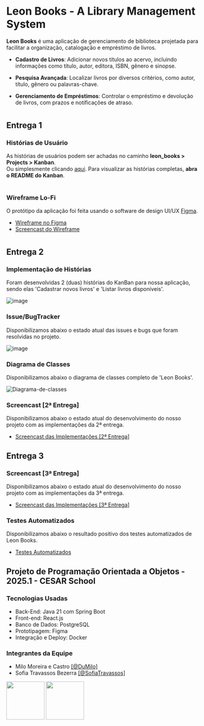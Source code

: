 # Leon Books - A Library Management System

**Leon Books** é uma aplicação de gerenciamento de biblioteca projetada para facilitar a organização, catalogação e empréstimo de livros.

* **Cadastro de Livros**: Adicionar novos títulos ao acervo, incluindo informações como título, autor, editora, ISBN, gênero e sinopse.

* **Pesquisa Avançada**: Localizar livros por diversos critérios, como autor, título, gênero ou palavras-chave.

* **Gerenciamento de Empréstimos**: Controlar o empréstimo e devolução de livros, com prazos e notificações de atraso.

#
## Entrega 1
### Histórias de Usuário

As histórias de usuários podem ser achadas no caminho **leon_books > Projects > Kanban**.<br> Ou simplesmente clicando <a href="https://github.com/users/DuMilo/projects/4">aqui</a>.
Para visualizar as histórias completas, **abra o README do Kanban**.

# 

### Wireframe Lo-Fi

O protótipo da aplicação foi feita usando o software de design UI/UX <a href="https://github.com/users/DuMilo/projects/4">Figma</a>.<br>
* <a href="https://www.figma.com/proto/jlqNUDSRo18tdpLEbpa3Eq/Leon-Books-(LoFi-Wireframe)?node-id=5-680&p=f&t=nbTxITXumit2SGdb-1&scaling=min-zoom&content-scaling=fixed&page-id=0%3A1&starting-point-node-id=5%3A680&show-proto-sidebar=1">Wireframe no Figma</a><br>
* <a href="https://youtu.be/i39aN560JV0">Screencast do Wireframe</a>

#
## Entrega 2
### Implementação de Histórias

Foram desenvolvidas 2 (duas) histórias do KanBan para nossa aplicação, sendo elas 'Cadastrar novos livros' e 'Listar livros disponíveis'.

![image](https://github.com/user-attachments/assets/5d142bf8-12b0-49dc-aa1a-1818967d307a)

### Issue/BugTracker
Disponibilizamos abaixo o estado atual das issues e bugs que foram resolvidas no projeto.

![image](https://github.com/user-attachments/assets/793e8328-cb0a-4045-9373-0b3382c2906b)

### Diagrama de Classes
Disponibilizamos abaixo o diagrama de classes completo de 'Leon Books'.

![Diagrama-de-classes](https://github.com/user-attachments/assets/32ad3ece-98cd-4cd1-a8ca-95b84848a511)

### Screencast [2ª Entrega]
Disponibilizamos abaixo o estado atual do desenvolvimento do nosso projeto com as implementações da 2ª entrega.

* <a href="https://youtu.be/vXevEscIOeM">Screencast das Implementações [2ª Entrega]</a>

## Entrega 3

### Screencast [3ª Entrega]
Disponibilizamos abaixo o estado atual do desenvolvimento do nosso projeto com as implementações da 3ª entrega.

* <a href="">Screencast das Implementações [3ª Entrega]</a>


### Testes Automatizados
Disponibilizamos abaixo o resultado positivo dos testes automatizados de Leon Books.

* <a href="https://youtu.be/yxdoHR6BNmw">Testes Automatizados</a>

## Projeto de Programação Orientada a Objetos - 2025.1 - CESAR School

<h3>Tecnologias Usadas</h3>

* Back-End: Java 21 com Spring Boot
* Front-end: React.js
* Banco de Dados: PostgreSQL 
* Prototipagem: Figma
* Integração e Deploy: Docker

<h3>Integrantes da Equipe</h3>

<ul>
<li>Milo Moreira e Castro <a href="https://github.com/DuMilo">[@DuMilo]</a></li> 
<li>Sofia Travassos Bezerra <a href="https://github.com/SofiaTravassos">[@SofiaTravassos]</a></li>
</ul>
<div>
  <img src="https://avatars.githubusercontent.com/u/132294227?v=4" width=100px height=100px>
  <img src="https://avatars.githubusercontent.com/u/164456593?v=4" width=100px height=100px>  
</div>

